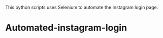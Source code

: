 This python scripts uses Selenium to automate the Instagram login page.
# Automated-instagram-login
